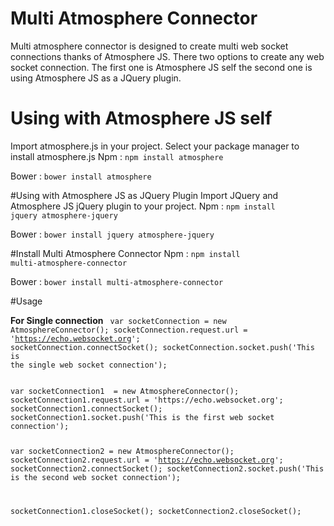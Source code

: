 # Multi Atmosphere Connector

Multi atmosphere connector is designed to create multi web socket connections thanks of Atmosphere JS. There two options to create any web socket connection. The first one is Atmosphere JS self the second one is using Atmosphere JS as a JQuery plugin.

# Using with Atmosphere JS self
Import atmosphere.js in your project. Select your package manager to install atmosphere.js
Npm :
<code>npm install atmosphere</code>

Bower :
<code>bower install atmosphere</code>

#Using with Atmosphere JS as JQuery Plugin
Import JQuery and Atmosphere JS jQuery plugin to your project.
Npm :
<code>npm install jquery atmosphere-jquery</code>

Bower :
<code>bower install jquery atmosphere-jquery</code>

#Install Multi Atmosphere Connector
Npm :
<code>npm install multi-atmosphere-connector</code>

Bower :
<code>bower install multi-atmosphere-connector</code>

#Usage

<b>For Single connection</b>
<code>
var socketConnection  = new AtmosphereConnector();
socketConnection.request.url = 'https://echo.websocket.org';
socketConnection.connectSocket();
socketConnection.socket.push('This is the single web socket connection');
</code>

<code>
var socketConnection1  = new AtmosphereConnector();
socketConnection1.request.url = 'https://echo.websocket.org';
socketConnection1.connectSocket();
socketConnection1.socket.push('This is the first web socket connection');

var socketConnection2  = new AtmosphereConnector();
socketConnection2.request.url = 'https://echo.websocket.org';
socketConnection2.connectSocket();
socketConnection2.socket.push('This is the second web socket connection');

socketConnection1.closeSocket();
socketConnection2.closeSocket();
</code>
